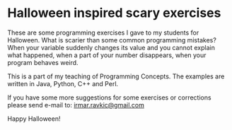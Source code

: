 # Halloween inspired scary exercises
These are some programming exercises I gave to my students for Halloween. 
What is scarier than some common programming mistakes? When your variable suddenly changes its value and you 
cannot explain what happened, when a part of your number disappears, when your program behaves weird. 

This is a part of my teaching of Programming Concepts. The examples are written in Java, Python, C++ and Perl.

If you have some more suggestions for some exercises or corrections please send e-mail to:
irmar.ravkic@gmail.com



Happy Halloween!
